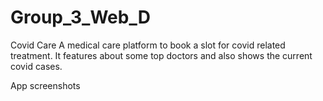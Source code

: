 # Group_3_Web_D

Covid Care
A medical care platform to book a slot for covid related treatment. It features about some top doctors and also shows the current covid cases.

App screenshots
